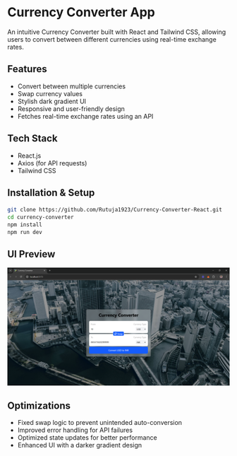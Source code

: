 # Currency Converter App  

An intuitive Currency Converter built with React and Tailwind CSS, allowing users to convert between different currencies using real-time exchange rates.  

## Features  
- Convert between multiple currencies  
- Swap currency values  
- Stylish dark gradient UI  
- Responsive and user-friendly design  
- Fetches real-time exchange rates using an API  

## Tech Stack  
- React.js  
- Axios (for API requests)  
- Tailwind CSS  

## Installation & Setup  
```sh
git clone https://github.com/Rutuja1923/Currency-Converter-React.git
cd currency-converter
npm install
npm run dev
```

## UI Preview  
![Currency Converter Preview](https://raw.githubusercontent.com/Rutuja1923/Currency-Converter-React/main/public/screenshot.png)

## Optimizations
- Fixed swap logic to prevent unintended auto-conversion  
- Improved error handling for API failures  
- Optimized state updates for better performance  
- Enhanced UI with a darker gradient design  

